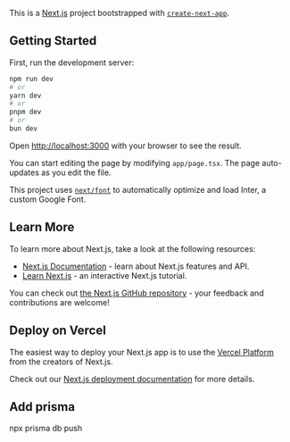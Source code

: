 This is a [Next.js](https://nextjs.org/) project bootstrapped with [`create-next-app`](https://github.com/vercel/next.js/tree/canary/packages/create-next-app).

## Getting Started

First, run the development server:

```bash
npm run dev
# or
yarn dev
# or
pnpm dev
# or
bun dev
```

Open [http://localhost:3000](http://localhost:3000) with your browser to see the result.

You can start editing the page by modifying `app/page.tsx`. The page auto-updates as you edit the file.

This project uses [`next/font`](https://nextjs.org/docs/basic-features/font-optimization) to automatically optimize and load Inter, a custom Google Font.

## Learn More

To learn more about Next.js, take a look at the following resources:

- [Next.js Documentation](https://nextjs.org/docs) - learn about Next.js features and API.
- [Learn Next.js](https://nextjs.org/learn) - an interactive Next.js tutorial.

You can check out [the Next.js GitHub repository](https://github.com/vercel/next.js/) - your feedback and contributions are welcome!

## Deploy on Vercel

The easiest way to deploy your Next.js app is to use the [Vercel Platform](https://vercel.com/new?utm_medium=default-template&filter=next.js&utm_source=create-next-app&utm_campaign=create-next-app-readme) from the creators of Next.js.

Check out our [Next.js deployment documentation](https://nextjs.org/docs/deployment) for more details.

## Add prisma 

npx prisma db push

<!-- Pages

career
exclusive-products
headings
investment-products
news-and-blogs
page-block
services
testimonial
why-us


Career
Exclusive products
Investment products
News and blogs
Page block
Services
Testimonial
Why us




browserconfig.xml 
site.webmanifest 
html_code.html 
README.md 
android-chrome-36x36.png 
android-chrome-48x48.png 
android-chrome-72x72.png 
android-chrome-96x96.png 
android-chrome-144x144.png 
android-chrome-192x192.png 
android-chrome-256x256.png 
android-chrome-384x384.png 
android-chrome-512x512.png 
apple-touch-icon-57x57-precomposed.png 
apple-touch-icon-57x57.png 
apple-touch-icon-60x60-precomposed.png 
apple-touch-icon-60x60.png 
apple-touch-icon-72x72-precomposed.png 
apple-touch-icon-72x72.png 
apple-touch-icon-76x76-precomposed.png 
apple-touch-icon-76x76.png 
apple-touch-icon-114x114-precomposed.png 
apple-touch-icon-114x114.png 
apple-touch-icon-120x120-precomposed.png 
apple-touch-icon-120x120.png 
apple-touch-icon-144x144-precomposed.png 
apple-touch-icon-144x144.png 
apple-touch-icon-152x152-precomposed.png 
apple-touch-icon-152x152.png 
apple-touch-icon-180x180-precomposed.png 
apple-touch-icon-180x180.png 
apple-touch-icon-precomposed.png 
apple-touch-icon.png 
favicon-16x16.png 
favicon-32x32.png 
favicon-194x194.png 
mstile-70x70.png 
mstile-144x144.png 
mstile-150x150.png 
mstile-310x150.png 
mstile-310x310.png 
safari-pinned-tab.svg 
favicon.ico -->
